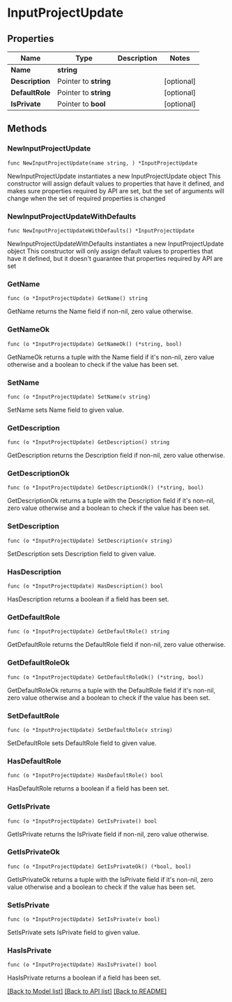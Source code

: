 # InputProjectUpdate

## Properties

Name | Type | Description | Notes
------------ | ------------- | ------------- | -------------
**Name** | **string** |  | 
**Description** | Pointer to **string** |  | [optional] 
**DefaultRole** | Pointer to **string** |  | [optional] 
**IsPrivate** | Pointer to **bool** |  | [optional] 

## Methods

### NewInputProjectUpdate

`func NewInputProjectUpdate(name string, ) *InputProjectUpdate`

NewInputProjectUpdate instantiates a new InputProjectUpdate object
This constructor will assign default values to properties that have it defined,
and makes sure properties required by API are set, but the set of arguments
will change when the set of required properties is changed

### NewInputProjectUpdateWithDefaults

`func NewInputProjectUpdateWithDefaults() *InputProjectUpdate`

NewInputProjectUpdateWithDefaults instantiates a new InputProjectUpdate object
This constructor will only assign default values to properties that have it defined,
but it doesn't guarantee that properties required by API are set

### GetName

`func (o *InputProjectUpdate) GetName() string`

GetName returns the Name field if non-nil, zero value otherwise.

### GetNameOk

`func (o *InputProjectUpdate) GetNameOk() (*string, bool)`

GetNameOk returns a tuple with the Name field if it's non-nil, zero value otherwise
and a boolean to check if the value has been set.

### SetName

`func (o *InputProjectUpdate) SetName(v string)`

SetName sets Name field to given value.


### GetDescription

`func (o *InputProjectUpdate) GetDescription() string`

GetDescription returns the Description field if non-nil, zero value otherwise.

### GetDescriptionOk

`func (o *InputProjectUpdate) GetDescriptionOk() (*string, bool)`

GetDescriptionOk returns a tuple with the Description field if it's non-nil, zero value otherwise
and a boolean to check if the value has been set.

### SetDescription

`func (o *InputProjectUpdate) SetDescription(v string)`

SetDescription sets Description field to given value.

### HasDescription

`func (o *InputProjectUpdate) HasDescription() bool`

HasDescription returns a boolean if a field has been set.

### GetDefaultRole

`func (o *InputProjectUpdate) GetDefaultRole() string`

GetDefaultRole returns the DefaultRole field if non-nil, zero value otherwise.

### GetDefaultRoleOk

`func (o *InputProjectUpdate) GetDefaultRoleOk() (*string, bool)`

GetDefaultRoleOk returns a tuple with the DefaultRole field if it's non-nil, zero value otherwise
and a boolean to check if the value has been set.

### SetDefaultRole

`func (o *InputProjectUpdate) SetDefaultRole(v string)`

SetDefaultRole sets DefaultRole field to given value.

### HasDefaultRole

`func (o *InputProjectUpdate) HasDefaultRole() bool`

HasDefaultRole returns a boolean if a field has been set.

### GetIsPrivate

`func (o *InputProjectUpdate) GetIsPrivate() bool`

GetIsPrivate returns the IsPrivate field if non-nil, zero value otherwise.

### GetIsPrivateOk

`func (o *InputProjectUpdate) GetIsPrivateOk() (*bool, bool)`

GetIsPrivateOk returns a tuple with the IsPrivate field if it's non-nil, zero value otherwise
and a boolean to check if the value has been set.

### SetIsPrivate

`func (o *InputProjectUpdate) SetIsPrivate(v bool)`

SetIsPrivate sets IsPrivate field to given value.

### HasIsPrivate

`func (o *InputProjectUpdate) HasIsPrivate() bool`

HasIsPrivate returns a boolean if a field has been set.


[[Back to Model list]](../README.md#documentation-for-models) [[Back to API list]](../README.md#documentation-for-api-endpoints) [[Back to README]](../README.md)



